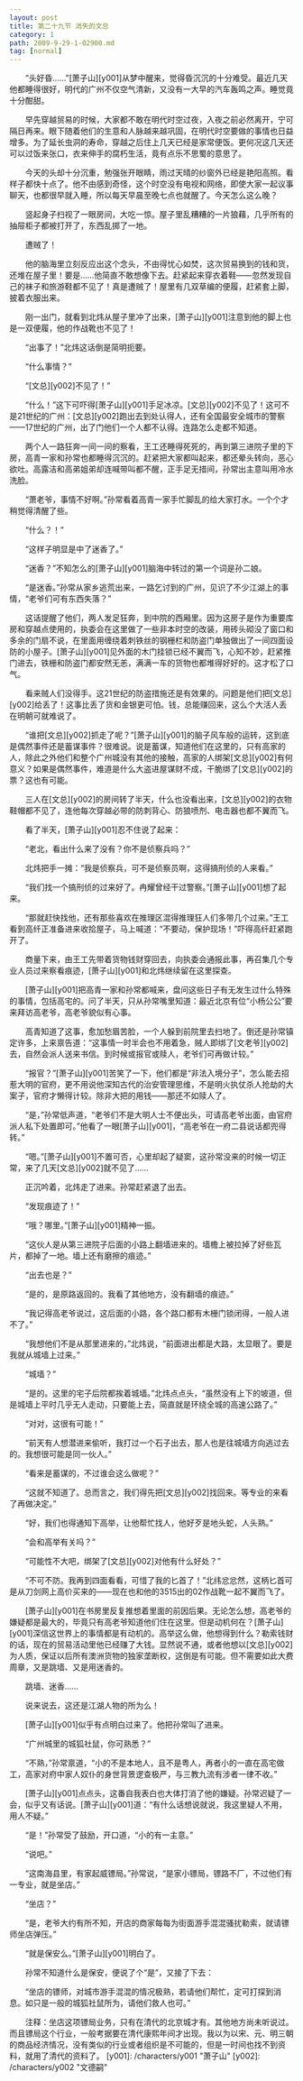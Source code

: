 ```yaml
---
layout: post
title: 第二十九节 消失的文总
category: 1
path: 2009-9-29-1-02900.md
tag: [normal]
---
```


　　“头好昏……”[萧子山][y001]从梦中醒来，觉得昏沉沉的十分难受。最近几天他都睡得很好，明代的广州不仅空气清新，又没有一大早的汽车轰鸣之声。睡觉竟十分酣甜。

　　早先穿越贸易的时候，大家都不敢在明代时空过夜，入夜之前必然离开，宁可隔日再来。眼下随着他们的生意和人脉越来越巩固，在明代时空要做的事情也日益增多。为了延长虫洞的寿命，穿越之后住上几天已经是家常便饭。更何况这几天还可以过饭来张口，衣来伸手的腐朽生活，竟有点乐不思蜀的意思了。

　　今天的头却十分沉重，勉强张开眼睛，雨过天晴的纱窗外已经是艳阳高照。看样子都快十点了。他不由感到奇怪，这个时空没有电视和网络，即使大家一起议事聊天，也都很早就入睡，所以每天早晨至晚七点也就醒了。今天怎么这么晚？

　　竖起身子扫视了一眼房间，大吃一惊。屋子里乱糟糟的一片狼藉，几乎所有的抽屉柜子都被打开了，东西乱掷了一地。

　　遭贼了！

　　他的脑海里立刻反应出这个念头，不由得忧心如焚，这次贸易换到的钱和货，还堆在屋子里！要是……他简直不敢想像下去。赶紧起来穿衣着鞋——忽然发现自己的袜子和旅游鞋都不见了！真是遭贼了！屋里有几双草编的便履，赶紧套上脚，披着衣服出来。

　　刚一出门，就看到北炜从屋子里冲了出来，[萧子山][y001]注意到他的脚上也是一双便履，他的作战靴也不见了！

　　“出事了！”北炜这话倒是简明扼要。

　　“什么事情？”

　　“[文总][y002]不见了！”

　　“什么！”这下可吓得[萧子山][y001]手足冰凉。[文总][y002]不见了！这可不是21世纪的广州：[文总][y002]跑出去到处认得人，还有全国最安全城市的警察——17世纪的广州，出了门他们一个人都不认得。连路怎么走都不知道。

　　两个人一路狂奔一间一间的察看，王工还睡得死死的，再到第三进院子里的下房，高青一家和孙常也都睡得沉沉的。赶紧把大家都叫起来，都还晕头转向，恶心欲吐。高露洁和高弟姐弟却连喊带叫都不醒，正手足无措间，孙常出主意叫用冷水洗脸。

　　“萧老爷，事情不好啊。”孙常看着高青一家手忙脚乱的给大家打水。一个个才稍觉得清醒了些。

　　“什么？！”

　　“这样子明显是中了迷香了。”

　　“迷香？”不知怎么的[萧子山][y001]脑海中转过的第一个词是孙二娘。

　　“是迷香。”孙常从家乡逃荒出来，一路乞讨到的广州，见识了不少江湖上的事情，“老爷们可有东西失落？”

　　这话提醒了他们，两人发足狂奔，到中院的西厢里。因为这房子是作为重要库房和穿越点使用的，执委会在这里做了一些非本时空的改装，用砖头砌没了窗口和多余的门扇不说，在里面用缠绕着刺铁丝的钢栅栏和防盗门单独做出了一间四面设防的小屋子。[萧子山][y001]见外面的木门挂锁已经不翼而飞，心知不妙，赶紧推门进去，铁栅和防盗门都安然无恙，满满一车的货物也都堆得好好的。这才松了口气。

　　看来贼人们没得手。这21世纪的防盗措施还是有效果的。问题是他们把[文总][y002]给丢了！这事比丢了货和金银更可怕。钱，总能赚回来，这么个大活人丢在明朝可就难说了。

　　“谁把[文总][y002]抓走了呢？”[萧子山][y001]的脑子风车般的运转，这到底是偶然事件还是蓄谋事件？很难说。说是蓄谋，知道他们在这里的，只有高家的人，除此之外他们和整个广州城没有其他的接触，高家的人绑架[文总][y002]有何意义？如果是偶然事件，难道是什么大盗进屋谋财不成，干脆绑了[文总][y002]的票？这也有可能。

　　三人在[文总][y002]的房间转了半天，什么也没看出来，[文总][y002]的衣物鞋帽都不见了，连他每次穿越必带的防刺背心、防狼喷剂、电击器也都不翼而飞。

　　看了半天，[萧子山][y001]忍不住说了起来：

　　“老北，看出什么来了没有？你不是侦察兵吗？”

　　北炜把手一摊：“我是侦察兵，可不是侦察员啊，这得搞刑侦的人来看。”

　　“我们找一个搞刑侦的过来好了。冉耀曾经干过警察。”[萧子山][y001]想了起来。

　　“那就赶快找他，还有那些喜欢在推理区混得推理狂人们多带几个过来。”王工看到高纤正准备进来收拾屋子，马上喊道：“不要动，保护现场！”吓得高纤赶紧跑开了。

　　商量下来，由王工先带着货物钱财穿回去，向执委会通报此事，再召集几个专业人员过来察看痕迹，[萧子山][y001]和北炜继续留在这里探查。

　　[萧子山][y001]把高青一家和孙常都喊来，盘问这些日子有无发生过什么特殊的事情，包括高宅的。问了半天，只从孙常嘴里知道：最近北京有位“小杨公公”要来拜访高老爷，高老爷貌似有心事。

　　高青知道了这事，愈加愁眉苦脸，一个人躲到前院里去扫地了。倒还是孙常镇定许多，上来禀告道：“这事情一时半会也不用着急，贼人即绑了[文老爷][y002]去，自然会派人送来书信。到时候或报官或赎人，老爷们可再做计较。”

　　“报官？”[萧子山][y001]苦笑了一下，他们都是“非法入境分子”，怎么能去招惹大明的官府，更不用说他深知古代的治安管理思维，不是明火执仗杀人抢劫的大案子，官府才懒得计较。除非大把的用钱——那还不如赎人了。

　　“是，”孙常低声道，“老爷们不是大明人士不便出头，可请高老爷出面，由官府派人私下处置即可。”他看了一眼[萧子山][y001]，“高老爷在一府二县说话都兜得转。”

　　“嗯。”[萧子山][y001]不置可否，心里却起了疑窦，这孙常没来的时候一切正常，来了几天[文总][y002]就不见了……

　　正沉吟着，北炜走了进来。孙常赶紧退了出去。

　　“发现痕迹了！”

　　“哦？哪里。”[萧子山][y001]精神一振。

　　“这伙人是从第三进院子后面的小路上翻墙进来的。墙檐上被拉掉了好些瓦片，都掉了一地。墙上还有磨擦的痕迹。”

　　“出去也是？”

　　“是的，是原路返回的。我看了其他地方，没有翻墙的痕迹。”

　　“我记得高老爷说过，这后面的小路，各个路口都有木栅门锁闭得，一般人进不了。”

　　“我想他们不是从那里进来的，”北炜说，“前面进出都是大路，太显眼了。要是我就从城墙上过来。”

　　“城墙？”

　　“是的。这里的宅子后院都挨着城墙。”北炜点点头，“虽然没有上下的坡道，但是城墙上平时几乎无人走动，只要能上去，简直就是环绕全城的高速公路了。”

　　“对对，这很有可能！”

　　“前天有人想潜进来偷听，我打过一个石子出去，那人也是往城墙方向逃过去的。我想很可能是同一伙人。”

　　“看来是蓄谋的，不过谁会这么做呢？”

　　“这就不知道了。总而言之，我们得先把[文总][y002]找回来。等专业的来看了再做决定。”

　　“好，我们也得通知下高举，让他帮忙找人，他好歹是地头蛇，人头熟。”

　　“会和高举有关吗？”

　　“可能性不大吧，绑架了[文总][y002]对他有什么好处？”

　　“不可不防。我再到四面看看，可惜了我的匕首了！”北纬忿忿然，这柄匕首可是从刀剑网上高价买来的——现在也和他的3515出的02作战靴一起不翼而飞了。

　　[萧子山][y001]在书房里反复推想着里面的前因后果。无论怎么想，高老爷的嫌疑都是最大的，毕竟只有高老爷知道他们住在这里。但是动机何在？[萧子山][y001]深信这世界上的事情都是有动机的。高举这么做，他想得到什么？勒索钱财的话，现在的贸易活动里他已经赚了大钱。显然说不通，或者他想以[文总][y002]为人质，保证以后所有澳洲货物的独家垄断权，这倒是有可能。但不需要如此大费周章，又是跳墙、又是用迷香的。

　　跳墙、迷香……

　　说来说去，这还是江湖人物的所为么！

　　[萧子山][y001]似乎有点明白过来了。他把孙常叫了进来。

　　“广州城里的城狐社鼠，你可熟悉？”

　　“不熟，”孙常禀道，“小的不是本地人，且不是粤人，再者小的一直在高宅做工，高家对府中家人奴仆的身世背景逻查极严，与三教九流有涉者一律不收。”

　　[萧子山][y001]点点头，这番自我表白也大体打消了他的嫌疑。孙常迟疑了一会，似乎又有话说。[萧子山][y001]道：“有什么话想说就说，我这里疑人不用，用人不疑。”

　　“是！”孙常受了鼓励，开口道，“小的有一主意。”

　　“说吧。”

　　“这南海县里，有家起威镖局。”孙常说，“是家小镖局，镖路不厂，不过他们有一专业，就是坐店。”

　　“坐店？”

　　“是，老爷大约有所不知，开店的商家每每为街面游手混混骚扰勒索，就请镖师坐店弹压。”

　　“就是保安么。”[萧子山][y001]明白了。

　　孙常不知道什么是保安，便说了个“是”，又接了下去：

　　“坐店的镖师，对城市游手混混的情况极熟，若请他们帮忙，定可打探到消息。如只是一般的城狐社鼠所为，请他们救人也可。”

　　注释：坐店这项镖局业务，只有在清代的北京城才有。其他地方尚未听说过。而且镖局这个行业，一般考据要在清代康熙年间才出现。我以为以宋、元、明三朝的商品经济情况，没有类似的行业或者组织是不可能的，但是一时间也找不到资料，就用了清代的资料了。
[y001]: /characters/y001 "萧子山"
[y002]: /characters/y002 "文德嗣"
